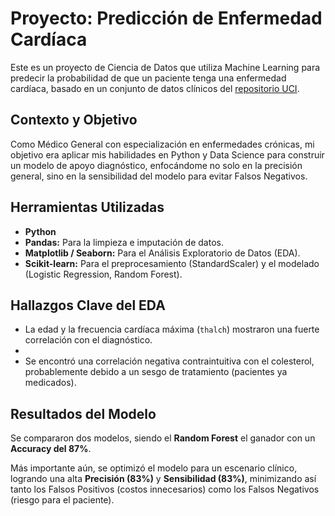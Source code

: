 # Proyecto: Predicción de Enfermedad Cardíaca

Este es un proyecto de Ciencia de Datos que utiliza Machine Learning para predecir la probabilidad de que un paciente tenga una enfermedad cardíaca, basado en un conjunto de datos clínicos del [repositorio UCI](https://archive.ics.uci.edu/ml/datasets/heart+Disease).

## Contexto y Objetivo

Como Médico General con especialización en enfermedades crónicas, mi objetivo era aplicar mis habilidades en Python y Data Science para construir un modelo de apoyo diagnóstico, enfocándome no solo en la precisión general, sino en la sensibilidad del modelo para evitar Falsos Negativos.

## Herramientas Utilizadas

* **Python**
* **Pandas:** Para la limpieza e imputación de datos.
* **Matplotlib / Seaborn:** Para el Análisis Exploratorio de Datos (EDA).
* **Scikit-learn:** Para el preprocesamiento (StandardScaler) y el modelado (Logistic Regression, Random Forest).

## Hallazgos Clave del EDA

* La edad y la frecuencia cardíaca máxima (`thalch`) mostraron una fuerte correlación con el diagnóstico.
* 
* Se encontró una correlación negativa contraintuitiva con el colesterol, probablemente debido a un sesgo de tratamiento (pacientes ya medicados).

## Resultados del Modelo

Se compararon dos modelos, siendo el **Random Forest** el ganador con un **Accuracy del 87%**.

Más importante aún, se optimizó el modelo para un escenario clínico, logrando una alta **Precisión (83%)** y **Sensibilidad (83%)**, minimizando así tanto los Falsos Positivos (costos innecesarios) como los Falsos Negativos (riesgo para el paciente).
